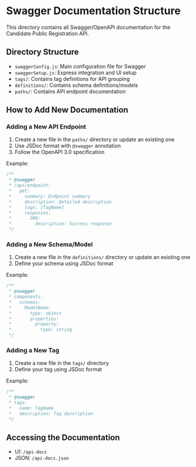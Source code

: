 # Swagger Documentation Structure

This directory contains all Swagger/OpenAPI documentation for the Candidate Public Registration API.

## Directory Structure

- `swaggerConfig.js`: Main configuration file for Swagger
- `swaggerSetup.js`: Express integration and UI setup
- `tags/`: Contains tag definitions for API grouping
- `definitions/`: Contains schema definitions/models
- `paths/`: Contains API endpoint documentation

## How to Add New Documentation

### Adding a New API Endpoint

1. Create a new file in the `paths/` directory or update an existing one
2. Use JSDoc format with `@swagger` annotation
3. Follow the OpenAPI 3.0 specification

Example:
```javascript
/**
 * @swagger
 * /api/endpoint:
 *   get:
 *     summary: Endpoint summary
 *     description: Detailed description
 *     tags: [TagName]
 *     responses:
 *       200:
 *         description: Success response
 */
```

### Adding a New Schema/Model

1. Create a new file in the `definitions/` directory or update an existing one
2. Define your schema using JSDoc format

Example:
```javascript
/**
 * @swagger
 * components:
 *   schemas:
 *     ModelName:
 *       type: object
 *       properties:
 *         property:
 *           type: string
 */
```

### Adding a New Tag

1. Create a new file in the `tags/` directory
2. Define your tag using JSDoc format

Example:
```javascript
/**
 * @swagger
 * tags:
 *   name: TagName
 *   description: Tag description
 */
```

## Accessing the Documentation

- UI: `/api-docs`
- JSON: `/api-docs.json` 